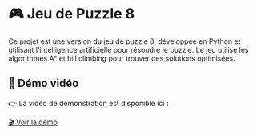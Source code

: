 # 🎮 Jeu de Puzzle 8

Ce projet est une version du jeu de puzzle 8, développée en Python et utilisant l’intelligence artificielle pour résoudre le puzzle. 
Le jeu utilise les algorithmes A* et hill climbing pour trouver des solutions optimisées.
## 🎥 Démo vidéo

👉 La vidéo de démonstration est disponible ici :

[🎬 Voir la démo](./demo.mp4)

